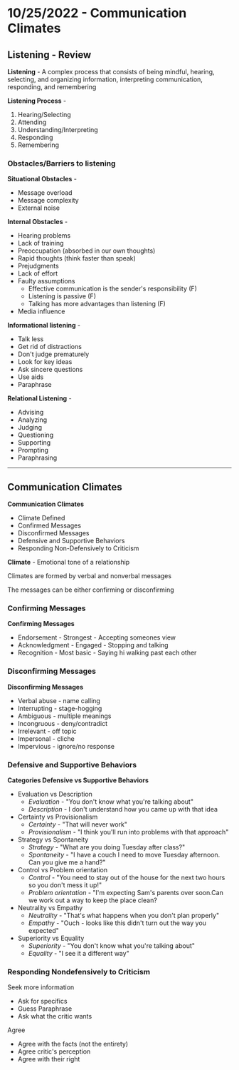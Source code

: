 # 10/25/2022 - Communication Climates

## Listening - Review

**Listening** - A complex process that consists of being mindful, hearing, selecting, and organizing information, interpreting communication, responding, and remembering

**Listening Process** - 
1) Hearing/Selecting   
2) Attending   
3) Understanding/Interpreting  
4) Responding  
5) Remembering  

### Obstacles/Barriers to listening

**Situational Obstacles** -
- Message overload
- Message complexity
- External noise

**Internal Obstacles** -
- Hearing problems
- Lack of training
- Preoccupation (absorbed in our own thoughts)
- Rapid thoughts (think faster than speak)
- Prejudgments
- Lack of effort
- Faulty assumptions
  - Effective communication is the sender's responsibility (F)
  - Listening is passive (F)
  - Talking has more advantages than listening (F)
- Media influence

**Informational listening** -
- Talk less
- Get rid of distractions
- Don't judge prematurely
- Look for key ideas
- Ask sincere questions
- Use aids
- Paraphrase

**Relational Listening** -
- Advising
- Analyzing
- Judging
- Questioning
- Supporting
- Prompting
- Paraphrasing

-----

## Communication Climates

**Communication Climates** 
- Climate Defined
- Confirmed Messages
- Disconfirmed Messages
- Defensive and Supportive Behaviors
- Responding Non-Defensively to Criticism

**Climate** - Emotional tone of a relationship

Climates are formed by verbal and nonverbal messages

The messages can be either confirming or disconfirming

### Confirming Messages

**Confirming Messages** 
- Endorsement - Strongest - Accepting someones view
- Acknowledgment - Engaged - Stopping and talking
- Recognition - Most basic - Saying hi walking past each other

### Disconfirming Messages

**Disconfirming Messages** 
- Verbal abuse - name calling
- Interrupting - stage-hogging
- Ambiguous - multiple meanings
- Incongruous - deny/contradict
- Irrelevant - off topic
- Impersonal - cliche
- Impervious - ignore/no response

### Defensive and Supportive Behaviors

**Categories Defensive vs Supportive Behaviors**
- Evaluation vs Description
  - *Evaluation* - "You don't know what you're talking about"
  - *Description* - I don't understand how you came up with that idea
- Certainty vs Provisionalism
  - *Certainty* - "That will never work"
  - *Provisionalism* - "I think you'll run into problems with that approach"
- Strategy vs Spontaneity
  - *Strategy* - "What are you doing Tuesday after class?"
  - *Spontaneity* - "I have a couch I need to move Tuesday afternoon. Can you give me a hand?"
- Control vs Problem orientation
  - *Control* - "You need to stay out of the house for the next two hours so you don't mess it up!"
  - *Problem orientation* - "I'm expecting Sam's parents over soon.Can we work out a way to keep the place clean?
- Neutrality vs Empathy
  - *Neutrality* - "That's what happens when you don't plan properly"
  - *Empathy* - "Ouch - looks like this didn't turn out the way you expected"
- Superiority vs Equality
  - *Superiority* - "You don't know what you're talking about"
  - *Equality* - "I see it a different way"

### Responding Nondefensively to Criticism

Seek more information
- Ask for specifics
- Guess Paraphrase
- Ask what the critic wants

Agree
- Agree with the facts (not the entirety)
- Agree critic's perception
- Agree with their right